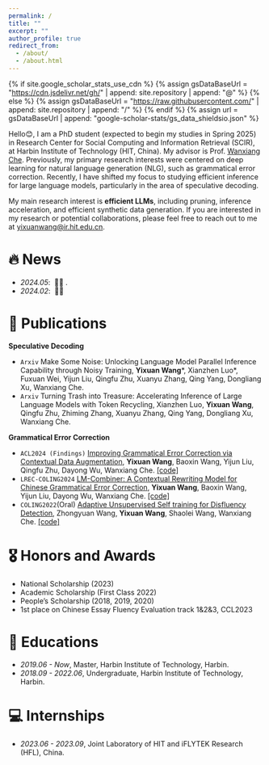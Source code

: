 ```yaml
---
permalink: /
title: ""
excerpt: ""
author_profile: true
redirect_from: 
  - /about/
  - /about.html
---
```


{% if site.google_scholar_stats_use_cdn %}
{% assign gsDataBaseUrl = "https://cdn.jsdelivr.net/gh/" | append: site.repository | append: "@" %}
{% else %}
{% assign gsDataBaseUrl = "https://raw.githubusercontent.com/" | append: site.repository | append: "/" %}
{% endif %}
{% assign url = gsDataBaseUrl | append: "google-scholar-stats/gs_data_shieldsio.json" %}

<span class='anchor' id='about-me'></span>
Hello😊, I am a PhD student (expected to begin my studies in Spring 2025) in Research Center for Social Computing and Information Retrieval (SCIR), at Harbin Institute of Technology (HIT, China).
My advisor is Prof. [Wanxiang Che](http://ir.hit.edu.cn/~car/).
Previously, my primary research interests were centered on deep learning for natural language generation (NLG), such as grammatical error correction. Recently, I have shifted my focus to studying efficient inference for large language models, particularly in the area of speculative decoding.

My main research interest is **efficient LLMs**, including pruning, inference acceleration, and efficient synthetic data generation.
If you are interested in my research or potential collaborations, please feel free to reach out to me at [yixuanwang@ir.hit.edu.cn](yixuanwang@ir.hit.edu.cn).

# 🔥 News
- *2024.05*: &nbsp;🎉🎉 .
- *2024.02*: &nbsp;🎉🎉 

# 📝 Publications 
**Speculative Decoding**
- ``Arxiv`` Make Some Noise: Unlocking Language Model Parallel Inference Capability through Noisy Training, **Yixuan Wang***, Xianzhen Luo*, Fuxuan Wei, Yijun Liu, Qingfu Zhu, Xuanyu Zhang, Qing Yang, Dongliang Xu, Wanxiang Che.
- ``Arxiv`` Turning Trash into Treasure: Accelerating Inference of Large Language Models with Token Recycling, Xianzhen Luo, **Yixuan Wang**, Qingfu Zhu, Zhiming Zhang, Xuanyu Zhang, Qing Yang, Dongliang Xu, Wanxiang Che.

**Grammatical Error Correction**
- ``ACL2024 (Findings)`` [Improving Grammatical Error Correction via Contextual Data Augmentation](https://aclanthology.org/2024.findings-acl.647.pdf), **Yixuan Wang**, Baoxin Wang, Yijun Liu, Qingfu Zhu, Dayong Wu, Wanxiang Che.
[[code]](https://github.com/wyxstriker/CDA4GEC)
- ``LREC-COLING2024`` [LM-Combiner: A Contextual Rewriting Model for Chinese Grammatical Error Correction](https://aclanthology.org/2024.lrec-main.934.pdf), **Yixuan Wang**, Baoxin Wang, Yijun Liu, Dayong Wu, Wanxiang Che.
[[code]](https://github.com/wyxstriker/LM-Combiner)
- ``COLING2022``(Oral) [Adaptive Unsupervised Self training for Disfluency Detection](https://aclanthology.org/2022.coling-1.632.pdf), Zhongyuan Wang, **Yixuan Wang**, Shaolei Wang, Wanxiang Che.
[[code]](https://github.com/wyxstriker/ReweightingDisfluency)

# 🎖 Honors and Awards
- National Scholarship (2023)
- Academic Scholarship (First Class 2022)
- People’s Scholarship (2018, 2019, 2020)
- 1st place on Chinese Essay Fluency Evaluation track 1&2&3, CCL2023

# 📖 Educations
- *2019.06 - Now*, Master, Harbin Institute of Technology, Harbin.
- *2018.09 - 2022.06*, Undergraduate, Harbin Institute of Technology, Harbin.

# 💻 Internships
- *2023.06 - 2023.09*, Joint Laboratory of HIT and iFLYTEK Research (HFL), China.
